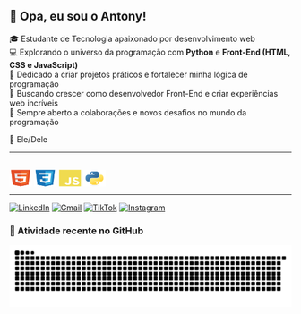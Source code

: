 ## 👋 Opa, eu sou o Antony!

🎓 Estudante de Tecnologia apaixonado por desenvolvimento web  
💻 Explorando o universo da programação com **Python** e **Front-End (HTML, CSS e JavaScript)**  
🚀 Dedicado a criar projetos práticos e fortalecer minha lógica de programação  
🎯 Buscando crescer como desenvolvedor Front-End e criar experiências web incríveis  
🤝 Sempre aberto a colaborações e novos desafios no mundo da programação  

👤 Ele/Dele


---


<div style="display: inline_block"><br>
  <img align="center" alt="Antony-HTML" height="30" width="40" src="https://raw.githubusercontent.com/devicons/devicon/master/icons/html5/html5-original.svg">
  <img align="center" alt="Antony-CSS" height="30" width="40" src="https://raw.githubusercontent.com/devicons/devicon/master/icons/css3/css3-original.svg">
  <img align="center" alt="Antony-Js" height="30" width="40" src="https://raw.githubusercontent.com/devicons/devicon/master/icons/javascript/javascript-plain.svg">
  <img align="center" alt="Antony-Python" height="30" width="40" src="https://raw.githubusercontent.com/devicons/devicon/master/icons/python/python-original.svg">
</div>

---


[![LinkedIn](https://img.shields.io/badge/LinkedIn-%230077B5.svg?&style=for-the-badge&logo=linkedin&logoColor=white)](https://www.linkedin.com/in/antony-santos-26bb4a268/)
[![Gmail](https://img.shields.io/badge/Gmail-D14836?style=for-the-badge&logo=gmail&logoColor=white)](mailto:anntonysanntos21@gmail.com)
[![TikTok](https://img.shields.io/badge/TikTok-%2312100E.svg?&style=for-the-badge&logo=tiktok&logoColor=white)](https://www.tiktok.com/@savioo.dev)
[![Instagram](https://img.shields.io/badge/Instagram-%23E4405F.svg?&style=for-the-badge&logo=instagram&logoColor=white)](https://www.instagram.com/antonysavioo/)


### 🐍 Atividade recente no GitHub

![snake gif](https://github.com/savioo-dev/savioo-dev/blob/output/github-contribution-grid-snake.svg)
